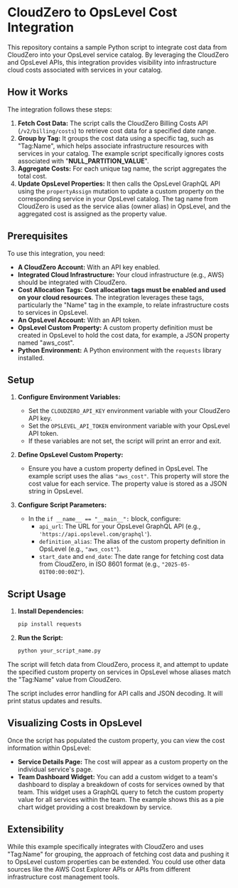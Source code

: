 # CloudZero to OpsLevel Cost Integration

This repository contains a sample Python script to integrate cost data from CloudZero into your OpsLevel service catalog. By leveraging the CloudZero and OpsLevel APIs, this integration provides visibility into infrastructure cloud costs associated with services in your catalog.

## How it Works

The integration follows these steps:
1.  **Fetch Cost Data:** The script calls the CloudZero Billing Costs API (`/v2/billing/costs`) to retrieve cost data for a specified date range.
2.  **Group by Tag:** It groups the cost data using a specific tag, such as "Tag:Name", which helps associate infrastructure resources with services in your catalog. The example script specifically ignores costs associated with "__NULL_PARTITION_VALUE__".
3.  **Aggregate Costs:** For each unique tag name, the script aggregates the total cost.
4.  **Update OpsLevel Properties:** It then calls the OpsLevel GraphQL API using the `propertyAssign` mutation to update a custom property on the corresponding service in your OpsLevel catalog. The tag name from CloudZero is used as the service alias (owner alias) in OpsLevel, and the aggregated cost is assigned as the property value.

## Prerequisites

To use this integration, you need:
*   **A CloudZero Account:** With an API key enabled.
*   **Integrated Cloud Infrastructure:** Your cloud infrastructure (e.g., AWS) should be integrated with CloudZero.
*   **Cost Allocation Tags:** **Cost allocation tags must be enabled and used on your cloud resources**. The integration leverages these tags, particularly the "Name" tag in the example, to relate infrastructure costs to services in OpsLevel.
*   **An OpsLevel Account:** With an API token.
*   **OpsLevel Custom Property:** A custom property definition must be created in OpsLevel to hold the cost data, for example, a JSON property named "aws_cost".
*   **Python Environment:** A Python environment with the `requests` library installed.

## Setup

1.  **Configure Environment Variables:**
    *   Set the `CLOUDZERO_API_KEY` environment variable with your CloudZero API key.
    *   Set the `OPSLEVEL_API_TOKEN` environment variable with your OpsLevel API token.
    *   If these variables are not set, the script will print an error and exit.

2.  **Define OpsLevel Custom Property:**
    *   Ensure you have a custom property defined in OpsLevel. The example script uses the alias `"aws_cost"`. This property will store the cost value for each service. The property value is stored as a JSON string in OpsLevel.

3.  **Configure Script Parameters:**
    *   In the `if __name__ == "__main__":` block, configure:
        *   `api_url`: The URL for your OpsLevel GraphQL API (e.g., `'https://api.opslevel.com/graphql'`).
        *   `definition_alias`: The alias of the custom property definition in OpsLevel (e.g., `"aws_cost"`).
        *   `start_date` and `end_date`: The date range for fetching cost data from CloudZero, in ISO 8601 format (e.g., `"2025-05-01T00:00:00Z"`).

## Script Usage

1.  **Install Dependencies:**
    ```bash
    pip install requests
    ```
2.  **Run the Script:**
    ```bash
    python your_script_name.py
    ```

The script will fetch data from CloudZero, process it, and attempt to update the specified custom property on services in OpsLevel whose aliases match the "Tag:Name" value from CloudZero.

The script includes error handling for API calls and JSON decoding. It will print status updates and results.

## Visualizing Costs in OpsLevel

Once the script has populated the custom property, you can view the cost information within OpsLevel:

*   **Service Details Page:** The cost will appear as a custom property on the individual service's page.
*   **Team Dashboard Widget:** You can add a custom widget to a team's dashboard to display a breakdown of costs for services owned by that team. This widget uses a GraphQL query to fetch the custom property value for all services within the team. The example shows this as a pie chart widget providing a cost breakdown by service.

## Extensibility

While this example specifically integrates with CloudZero and uses "Tag:Name" for grouping, the approach of fetching cost data and pushing it to OpsLevel custom properties can be extended. You could use other data sources like the AWS Cost Explorer APIs or APIs from different infrastructure cost management tools.